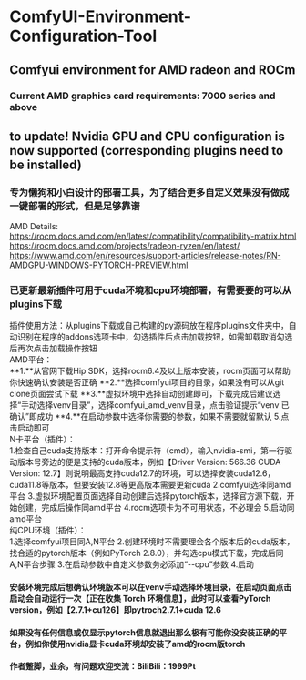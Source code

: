 # ComfyUI-Environment-Configuration-Tool
## Comfyui environment for AMD radeon and ROCm  
### Current AMD graphics card requirements: 7000 series and above
## to update! Nvidia GPU and CPU configuration is now supported (corresponding plugins need to be installed)  
### 专为懒狗和小白设计的部署工具，为了结合更多自定义效果没有做成一键部署的形式，但是足够靠谱  

AMD Details:  
https://rocm.docs.amd.com/en/latest/compatibility/compatibility-matrix.html  
https://rocm.docs.amd.com/projects/radeon-ryzen/en/latest/  
https://www.amd.com/en/resources/support-articles/release-notes/RN-AMDGPU-WINDOWS-PYTORCH-PREVIEW.html  
### 已更新最新插件可用于cuda环境和cpu环境部署，有需要要的可以从plugins下载  
插件使用方法：从plugins下载或自己构建的py源码放在程序plugins文件夹中，自动识别在程序的addons选项卡中，勾选插件后点击加载按钮，如需卸载取消勾选后再次点击加载操作按钮  
AMD平台：    
**1.**从官网下载Hip SDK，选择rocm6.4及以上版本安装，rocm页面可以帮助你快速确认安装是否正确 **2.**选择comfyui项目的目录，如果没有可以从git clone页面尝试下载 **3.**虚拟环境中选择自动创建即可，下载完成后建议选择“手动选择venv目录”，选择comfyui_amd_venv目录，点击验证提示“venv 已确认”即成功 **4.**在启动参数中选择你需要的参数，如果不需要就留默认 5.点击启动即可  
N卡平台（插件）：  
1.检查自己cuda支持版本：打开命令提示符（cmd），输入nvidia-smi，第一行驱动版本号旁边的便是支持的cuda版本，例如【Driver Version: 566.36         CUDA Version: 12.7】则说明最高支持cuda12.7的环境，可以选择安装cuda12.6，cuda11.8等版本，但要安装12.8等更高版本需要更新cuda 2.comfyui选择同amd平台 3.虚拟环境配置页面选择自动创建后选择pytorch版本，选择官方源下载，开始创建，完成后操作同amd平台 4.rocm选项卡为不可用状态，不必理会 5.启动同amd平台  
纯CPU环境（插件）：  
1.选择comfyui项目同A,N平台 2.创建环境时不需要理会各个版本后的cuda版本，找合适的pytorch版本（例如PyTorch 2.8.0），并勾选cpu模式下载，完成后同A,N平台步骤 3.在启动参数中自定义参数务必添加“--cpu”参数 4.启动  
#### 安装环境完成后想确认环境版本可以在venv手动选择环境目录，在启动页面点击启动会自动运行一次【正在收集 Torch 环境信息】，此时可以查看PyTorch version，例如【2.7.1+cu126】即pytroch2.7.1+cuda 12.6  
#### 如果没有任何信息或仅显示pytorch信息就退出那么极有可能你没安装正确的平台，例如你使用nvidia显卡cuda环境却安装了amd的rocm版torch  
#### 作者蹩脚，业余，有问题欢迎交流：BiliBili：1999Pt
